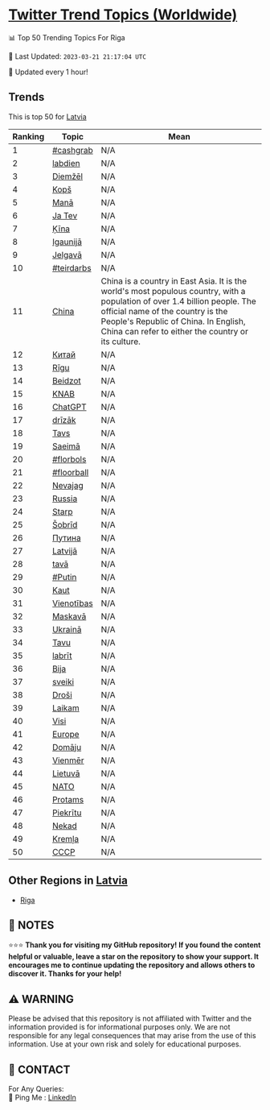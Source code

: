 [Twitter Trend Topics (Worldwide)](https://github.com/ErcinDedeoglu/Twitter-Trend-Topics)
==========


📊 Top 50 Trending Topics For Riga

📆 Last Updated: `2023-03-21 21:17:04 UTC`

🔧 Updated every 1 hour!


## Trends

This is top 50 for [Latvia](</Latvia>)

| Ranking | Topic | Mean |
| ------- | ------------ | ------------ |
| 1 | [#cashgrab](http://twitter.com/search?q=%23cashgrab) | N/A |
| 2 | [labdien](http://twitter.com/search?q=labdien) | N/A |
| 3 | [Diemžēl](http://twitter.com/search?q=Diem%c5%be%c4%93l) | N/A |
| 4 | [Kopš](http://twitter.com/search?q=Kop%c5%a1) | N/A |
| 5 | [Manā](http://twitter.com/search?q=Man%c4%81) | N/A |
| 6 | [Ja Tev](http://twitter.com/search?q=Ja+Tev) | N/A |
| 7 | [Ķīna](http://twitter.com/search?q=%c4%b6%c4%abna) | N/A |
| 8 | [Igaunijā](http://twitter.com/search?q=Igaunij%c4%81) | N/A |
| 9 | [Jelgavā](http://twitter.com/search?q=Jelgav%c4%81) | N/A |
| 10 | [#teirdarbs](http://twitter.com/search?q=%23teirdarbs) | N/A |
| 11 | [China](http://twitter.com/search?q=China) | China is a country in East Asia. It is the world's most populous country, with a population of over 1.4 billion people. The official name of the country is the People's Republic of China. In English, China can refer to either the country or its culture. |
| 12 | [Китай](http://twitter.com/search?q=%d0%9a%d0%b8%d1%82%d0%b0%d0%b9) | N/A |
| 13 | [Rīgu](http://twitter.com/search?q=R%c4%abgu) | N/A |
| 14 | [Beidzot](http://twitter.com/search?q=Beidzot) | N/A |
| 15 | [KNAB](http://twitter.com/search?q=KNAB) | N/A |
| 16 | [ChatGPT](http://twitter.com/search?q=ChatGPT) | N/A |
| 17 | [drīzāk](http://twitter.com/search?q=dr%c4%abz%c4%81k) | N/A |
| 18 | [Tavs](http://twitter.com/search?q=Tavs) | N/A |
| 19 | [Saeimā](http://twitter.com/search?q=Saeim%c4%81) | N/A |
| 20 | [#florbols](http://twitter.com/search?q=%23florbols) | N/A |
| 21 | [#floorball](http://twitter.com/search?q=%23floorball) | N/A |
| 22 | [Nevajag](http://twitter.com/search?q=Nevajag) | N/A |
| 23 | [Russia](http://twitter.com/search?q=Russia) | N/A |
| 24 | [Starp](http://twitter.com/search?q=Starp) | N/A |
| 25 | [Šobrīd](http://twitter.com/search?q=%c5%a0obr%c4%abd) | N/A |
| 26 | [Путина](http://twitter.com/search?q=%d0%9f%d1%83%d1%82%d0%b8%d0%bd%d0%b0) | N/A |
| 27 | [Latvijā](http://twitter.com/search?q=Latvij%c4%81) | N/A |
| 28 | [tavā](http://twitter.com/search?q=tav%c4%81) | N/A |
| 29 | [#Putin](http://twitter.com/search?q=%23Putin) | N/A |
| 30 | [Kaut](http://twitter.com/search?q=Kaut) | N/A |
| 31 | [Vienotības](http://twitter.com/search?q=Vienot%c4%abbas) | N/A |
| 32 | [Maskavā](http://twitter.com/search?q=Maskav%c4%81) | N/A |
| 33 | [Ukrainā](http://twitter.com/search?q=Ukrain%c4%81) | N/A |
| 34 | [Tavu](http://twitter.com/search?q=Tavu) | N/A |
| 35 | [labrīt](http://twitter.com/search?q=labr%c4%abt) | N/A |
| 36 | [Bija](http://twitter.com/search?q=Bija) | N/A |
| 37 | [sveiki](http://twitter.com/search?q=sveiki) | N/A |
| 38 | [Droši](http://twitter.com/search?q=Dro%c5%a1i) | N/A |
| 39 | [Laikam](http://twitter.com/search?q=Laikam) | N/A |
| 40 | [Visi](http://twitter.com/search?q=Visi) | N/A |
| 41 | [Europe](http://twitter.com/search?q=Europe) | N/A |
| 42 | [Domāju](http://twitter.com/search?q=Dom%c4%81ju) | N/A |
| 43 | [Vienmēr](http://twitter.com/search?q=Vienm%c4%93r) | N/A |
| 44 | [Lietuvā](http://twitter.com/search?q=Lietuv%c4%81) | N/A |
| 45 | [NATO](http://twitter.com/search?q=NATO) | N/A |
| 46 | [Protams](http://twitter.com/search?q=Protams) | N/A |
| 47 | [Piekrītu](http://twitter.com/search?q=Piekr%c4%abtu) | N/A |
| 48 | [Nekad](http://twitter.com/search?q=Nekad) | N/A |
| 49 | [Kremļa](http://twitter.com/search?q=Krem%c4%bca) | N/A |
| 50 | [СССР](http://twitter.com/search?q=%d0%a1%d0%a1%d0%a1%d0%a0) | N/A |



## Other Regions in [Latvia](</Latvia>)

* [Riga](</Latvia/Riga.md>)



## 📝 NOTES

⭐⭐⭐ **Thank you for visiting my GitHub repository! If you found the content helpful or valuable, leave a star on the repository to show your support. It encourages me to continue updating the repository and allows others to discover it. Thanks for your help!**


## ⚠️ WARNING

Please be advised that this repository is not affiliated with Twitter and the information provided is for informational purposes only. We are not responsible for any legal consequences that may arise from the use of this information. Use at your own risk and solely for educational purposes.


## 📨 CONTACT

 For Any Queries:  
            🏓 Ping Me : [LinkedIn](https://www.linkedin.com/in/ercindedeoglu/)

